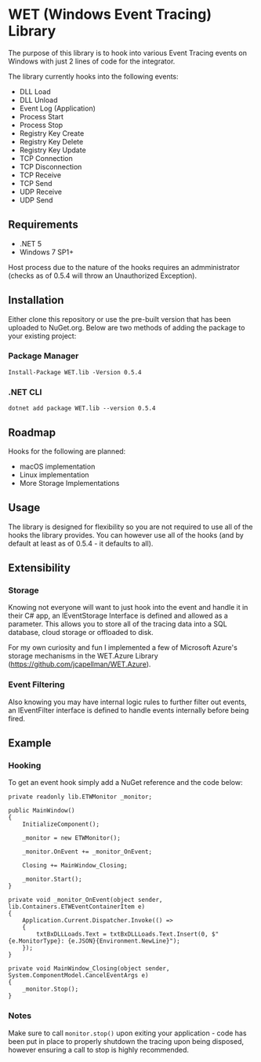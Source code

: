 # WET (Windows Event Tracing) Library
The purpose of this library is to hook into various Event Tracing events on Windows with just 2 lines of code for the integrator.

The library currently hooks into the following events:
* DLL Load
* DLL Unload
* Event Log (Application)
* Process Start
* Process Stop
* Registry Key Create
* Registry Key Delete
* Registry Key Update
* TCP Connection
* TCP Disconnection
* TCP Receive
* TCP Send
* UDP Receive
* UDP Send

## Requirements
* .NET 5
* Windows 7 SP1+

Host process due to the nature of the hooks requires an admministrator (checks as of 0.5.4 will throw an Unauthorized Exception).

## Installation
Either clone this repository or use the pre-built version that has been uploaded to NuGet.org. Below are two methods of adding the package to your existing project:

### Package Manager
```
Install-Package WET.lib -Version 0.5.4
```

### .NET CLI
```
dotnet add package WET.lib --version 0.5.4
```

## Roadmap
Hooks for the following are planned:
* macOS implementation
* Linux implementation
* More Storage Implementations

## Usage
The library is designed for flexibility so you are not required to use all of the hooks the library provides. You can however use all of the hooks (and by default at least as of 0.5.4 - it defaults to all).

## Extensibility
### Storage
Knowing not everyone will want to just hook into the event and handle it in their C# app, an IEventStorage Interface is defined and allowed as a parameter. This allows you to store all of the tracing data into a SQL database, cloud storage or offloaded to disk.

For my own curiosity and fun I implemented a few of Microsoft Azure's storage mechanisms in the WET.Azure Library (https://github.com/jcapellman/WET.Azure).

### Event Filtering
Also knowing you may have internal logic rules to further filter out events, an IEventFilter interface is defined to handle events internally before being fired.

## Example
### Hooking
To get an event hook simply add a NuGet reference and the code below:
```
private readonly lib.ETWMonitor _monitor;

public MainWindow()
{
    InitializeComponent();

    _monitor = new ETWMonitor();

    _monitor.OnEvent += _monitor_OnEvent;

    Closing += MainWindow_Closing;

    _monitor.Start();
}

private void _monitor_OnEvent(object sender, lib.Containers.ETWEventContainerItem e)
{
    Application.Current.Dispatcher.Invoke(() =>
    {
        txtBxDLLLoads.Text = txtBxDLLLoads.Text.Insert(0, $"{e.MonitorType}: {e.JSON}{Environment.NewLine}");
    });
}

private void MainWindow_Closing(object sender, System.ComponentModel.CancelEventArgs e)
{
    _monitor.Stop();
}
```
### Notes
Make sure to call `monitor.stop()` upon exiting your application - code has been put in place to properly shutdown the tracing upon being disposed, however ensuring a call to stop is highly recommended.
